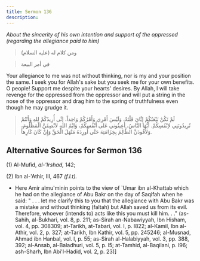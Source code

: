 ```yaml
---
title: Sermon 136
description: 
---
```


*About the sincerity of his own intention and support of the oppressed
(regarding the allegiance paid to him)*

> ومن كلام له (عليه السلام)

> في أمر البيعة

Your allegiance to me was not without
thinking, nor is my and your position the same. I seek you for
Allah\'s sake but you seek me for your own benefits. O people! Support
me despite your hearts' desires. By Allah, I will take revenge for the
oppressed from the oppressor and will put a string in the nose of the
oppressor and drag him to the spring of truthfulness even though he may
grudge it.

> لَمْ تَكُنْ بَيْعَتُكُمْ إِيَّايَ فَلْتَةً، وَلَيْسَ أَمْرِي وَأَمْرُكُمْ وَاحِداً، إِنِّي أُرِيدُكُمْ للهِ وَأَنْتُمْ
> تُرِيدُونَنِي لاِنْفُسِكُمْ. أَيُّهَا النَّاسُ، أَعِينُوني عَلى أَنْفُسِكُمْ، وَايْمُ اللهِ لاَنْصِفَنَّ
> الْمَظْلُومَ، وَلاَقُودَنَّ الظَّالِمَ بِخِزَامَتِهَ حَتَّى أُورِدَهُ مَنْهَلَ الْحَقِّ وَإِنْ كَانَ كَارِهاً.

## Alternative Sources for Sermon 136

\(1\) Al-Mufid, *al-\'Irshad,* 142;

\(2\) Ibn al-\'Athir, III, 467 *(f.l.t).*

-  Here Amir
    almu\'minin points to the view of \`Umar ibn al-Khattab which he had
    on the allegiance of Abu Bakr on the day of Saqifah when he said: \"
    . . . let me clarify this to you that the allegiance with Abu Bakr
    was a mistake and without thinking (faltah) but Allah saved us from
    its evil. Therefore, whoever (intends to) acts like this you must
    kill him. . .\" (as-Sahih, al-Bukhari, vol. 8, p. 211; as-Sirah
    an-Nabawiyyah, Ibn Hisham, vol. 4, pp. 308309; at-Tarikh, at-Tabari,
    vol. l, p. l822; al-Kamil, Ibn al-Athir, vol. 2, p. 327; at-Tarikh,
    Ibn Kathir, vol. 5, pp. 245246; al-Musnad, Ahmad ibn Hanbal, vol.
    l, p. 55; as-Sirah al-Halabiyyah, vol. 3, pp. 388, 392; al-Ansab,
    al-Baladhuri, vol. 5, p. l5; at-Tamhid, al-Baqilani, p. l96;
    ash-Sharh, Ibn Abi\'l-Hadid, vol. 2, p.
    23)]